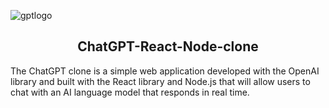 ![gptlogo](https://github.com/DaveSimoes/chatgpt-react-node-clone/assets/109705197/3ddada09-9ab5-4592-8d36-7d32fbe9cb8d)



<h2 align="center">
 ChatGPT-React-Node-clone
</h2>


The ChatGPT clone is a simple web application developed with the OpenAI library and built with the React library and Node.js that will allow users to chat with an AI language model that responds in real time.
